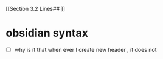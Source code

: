 [[Section 3.2  Lines## ]]

# obsidian syntax 
- [ ] why is it that when ever I create new header  , it does not  
 